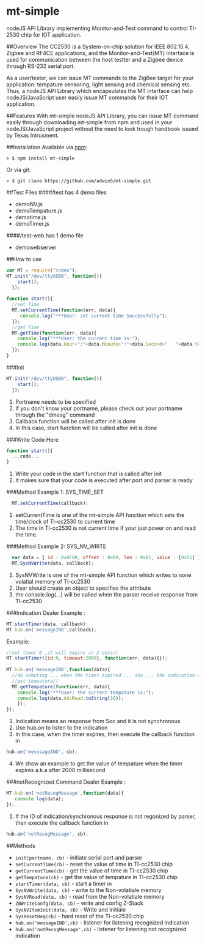 # mt-simple
nodeJS API Library implementing Monitor-and-Test command to control TI-2530 chip for IOT application. 

##Overview
The CC2530 is a System-on-chip solution for IEEE 802.15.4, Zigbee and RF4CE applications, and the Monitor-and-Test(MT) interface is used for communication between the host testter and a Zigbee device through RS-232 serial port. 
  
As a user/tester, we can issue MT commands to the ZigBee target for your application: tempature sensoring, light sensing and chemical sensing etc. Thus, a nodeJS API Library which encapsulates the MT interface can help nodeJS/JavaScript user easily issue MT commands for their IOT application.

##Features
  With mt-simple nodeJS API Library, you can issue MT command easily through downloading mt-simple from npm and used in your nodeJS/JavaScript project without the need to look trough handbook issued by Texas Intrusment.

##Installation
Available via [npm](http://npmjs.org/):

    > $ npm install mt-simple

Or via git:

    > $ git clone https://github.com/adwin5/mt-simple.git

##Test Files
####/test has 4 demo files
*  demoNV.js        
*  demoTempature.js    
*  demotime.js 
*  demoTimer.js

####/test-web has 1 demo file
*  demowebserver

##How to use
  ```js
  var MT = require("index");
  MT.init("/dev/ttyUSB0", function(){
      start();
    });
    
  function start(){
    //set Time
    MT.setCurrentTime(function(err, data){
       console.log("***User: set current time Successfully");
    });
    //get Time
    MT.getTime(function(err, data){
      console.log("***User: the current time is:");
      console.log(data.Hour+":"+data.Minute+":"+data.Second+"   "+data.Year+"/"+data.Month+"/"+data.Day);
    });    
  }
  ```
  
###Init
  ```js
  MT.init("/dev/ttyUSB0", function(){
      start();
    });
  ```
1. Portname needs to be specified  
2. If you don't know your portname, please check out your portname through the "dmesg" command
3. Callback function will be called after init is done
4. In this case, start function will be called after init is done

###Write Code Here
  ```js
  function start(){
    ...code...
  }
  ```
1. Write your code in the start function that is called after init
2. It makes sure that your code is executed after port and parser is ready

###Method Example 1: SYS_TIME_SET
  ```js
    MT.setCurrentTime(callback);
  ```
1.  setCurrentTime is one of the mt-simple API function which sets the time/clock of TI-cc2530 to current time
2.  The time in TI-cc2530 is not current time if your just power on and read the time.

###Method Example 2: SYS_NV_WRITE
  ```js
    var data = { id : 0x0F00, offset : 0x00, len : 0x01, value : [0x55] };
    MT.SysNVWrite(data, callback);
  ```
1.  SysNVWrite is one of the mt-simple API function which writes to none volatial memory of TI-cc2530
2.  User should create an object to specifies the attribute
3.  the console.log(...) will be called when the parser receive response from TI-cc2530

###Indication Dealer Example : 
  ```js
  MT.startTimer(data, callback);
  MT.hub.on('messageIND',callback);
  ```
Example:
  ```js
  //set timer 0 ,it will expire in 2 secs//
  MT.startTimer({id:0, timeout:2000}, function(err, data){});
    
  MT.hub.on('messageIND',function(data){
    //do someting ... when the timer expired ... aka ... the indication comes//
    //get tempature//
    MT.getTempature(function(err, data){
      console.log("***User: the current tempature is:");
      console.log(data.AdcRead.toString(16));
      });
  });
  ```
1. Indication means an response from Soc and it is not synchronous
2. Use hub.on to listen to the indication
2. In this case, when the timer expires, then execute the callback function in
```js
hub.on('messsageIND', cb);
```
4. We show an example to get the value of tempature when the timer expires a.k.a after 2000 millisecond

###notRecognized Command Dealer Example : 
  ```js
  MT.hub.on('notRecogMessage',function(data){
     console.log(data);
  });
  ```
1. If the ID of indication/synchronous response is not regonized by parser, then execute the callback function in
```js
hub.on('notRecogMessage', cb);
```

##Methods
* `init(portname, cb)` - initiate serial port and parser
* `setCurrentTime(cb)` - reset the value of time in TI-cc2530 chip
* `getCurrentTime(cb)` - get the value of time in TI-cc2530 chip
* `getTempature(cb)` - get the value of tempature in TI-cc2530 chip
* `startTimer(data, cb)` - start a timer in 
* `SysNVWrite(data, cb)` - write to the Non-volatiale memory
* `SysNVRead(data, cb)` -  read from the Non-volatiale memory
* `ZBWriteConfg(data, cb)` - write and config Z-Stack
* `SysNVItemInit(data, cb)` - Write and Initiale 
* `SysResetReq(cb)` - hard reset of the TI-cc2530 chip
* `hub.on('messageIND',cb)` - listener for listening recognized indication 
* `hub.on('notRecogMessage',cb)` - listener for listening not recognized indication 

